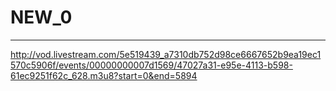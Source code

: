 # NEW_0
---
http://vod.livestream.com/5e519439_a7310db752d98ce6667652b9ea19ec1570c5906f/events/00000000007d1569/47027a31-e95e-4113-b598-61ec9251f62c_628.m3u8?start=0&end=5894
